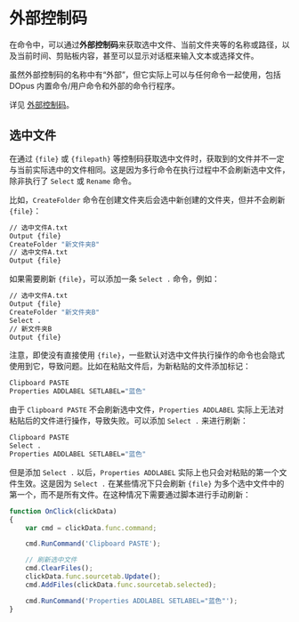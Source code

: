 # 外部控制码
在命令中，可以通过**外部控制码**来获取选中文件、当前文件夹等的名称或路径，以及当前时间、剪贴板内容，甚至可以显示对话框来输入文本或选择文件。

虽然外部控制码的名称中有“外部”，但它实际上可以与任何命令一起使用，包括 DOpus 内置命令/用户命令和外部的命令行程序。

详见 [外部控制码](/Manual/reference/command_reference/external_control_codes/README.zh.md)。

## 选中文件
在通过 `{file}` 或 `{filepath}` 等控制码获取选中文件时，获取到的文件并不一定与当前实际选中的文件相同。这是因为多行命令在执行过程中不会刷新选中文件，除非执行了 `Select` 或 `Rename` 命令。

比如，`CreateFolder` 命令在创建文件夹后会选中新创建的文件夹，但并不会刷新 `{file}`：
```cmd
// 选中文件A.txt
Output {file}
CreateFolder "新文件夹B"
// 选中文件A.txt
Output {file}
```

如果需要刷新 `{file}`，可以添加一条 `Select .` 命令，例如：
```cmd
// 选中文件A.txt
Output {file}
CreateFolder "新文件夹B"
Select .
// 新文件夹B
Output {file}
```

注意，即使没有直接使用 `{file}`，一些默认对选中文件执行操作的命令也会隐式使用到它，导致问题。比如在粘贴文件后，为新粘贴的文件添加标记：
```cmd
Clipboard PASTE
Properties ADDLABEL SETLABEL="蓝色"
```
由于 `Clipboard PASTE` 不会刷新选中文件，`Properties ADDLABEL` 实际上无法对粘贴后的文件进行操作，导致失败。可以添加 `Select .` 来进行刷新：
```cmd
Clipboard PASTE
Select .
Properties ADDLABEL SETLABEL="蓝色"
```
但是添加 `Select .` 以后，`Properties ADDLABEL` 实际上也只会对粘贴的第一个文件生效。这是因为 `Select .` 在某些情况下只会刷新 `{file}` 为多个选中文件中的第一个，而不是所有文件。在这种情况下需要通过脚本进行手动刷新：
```js
function OnClick(clickData)
{
    var cmd = clickData.func.command;

    cmd.RunCommand('Clipboard PASTE');

    // 刷新选中文件
    cmd.ClearFiles();
    clickData.func.sourcetab.Update();
    cmd.AddFiles(clickData.func.sourcetab.selected);

    cmd.RunCommand('Properties ADDLABEL SETLABEL="蓝色"');
}
```